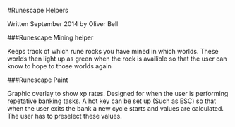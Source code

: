 #Runescape Helpers

Written September 2014 by Oliver Bell

###Runescape Mining helper

Keeps track of which rune rocks you have mined in which worlds. These worlds then light up as green when the rock is availible so that the user can know to hope to those worlds again

###Runescape Paint

Graphic overlay to show xp rates. Designed for when the user is performing repetative banking tasks. A hot key can be set up (Such as ESC) so that when the user exits the bank a new cycle starts and values are calculated. The user has to preselect these values.
